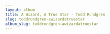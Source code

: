 ```yaml
---
layout: album
title: A Wizard, A True Star - Todd Rundgren
slug: toddrundgren-awizardatruestar
album_slug: toddrundgren-awizardatruestar
---
```

